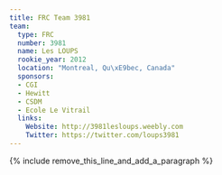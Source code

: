 ```yaml
---
title: FRC Team 3981
team:
  type: FRC
  number: 3981
  name: Les LOUPS
  rookie_year: 2012
  location: "Montreal, Qu\xE9bec, Canada"
  sponsors:
  - CGI
  - Hewitt
  - CSDM
  - Ecole Le Vitrail
  links:
    Website: http://3981lesloups.weebly.com
    Twitter: https://twitter.com/loups3981
---
```


{% include remove_this_line_and_add_a_paragraph %}